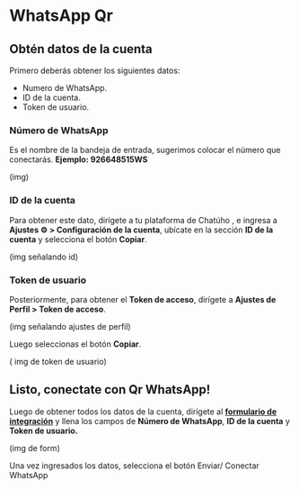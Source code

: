 # WhatsApp Qr
## Obtén datos de la cuenta
Primero deberás obtener los siguientes datos:
* Numero de WhatsApp.
* ID de la cuenta.
* Token de usuario.

### Número de WhatsApp
Es el nombre de la bandeja de entrada, sugerimos colocar el número que conectarás. **Ejemplo: 926648515WS**

(img)

### ID de la cuenta
Para obtener este dato, dirígete a tu plataforma de Chatúho , e ingresa a **Ajustes ⚙️ > Configuración de la cuenta**, ubícate en la sección **ID de la cuenta** y selecciona el botón **Copiar**.

(img señalando id)

### Token de usuario
Posteriormente, para obtener el **Token de acceso**, dirígete a **Ajustes de Perfil > Token de acceso**.

(img señalando ajustes de perfil)


Luego seleccionas el botón **Copiar**.

( img de token de usuario)

## Listo, conectate con Qr WhatsApp!
Luego de obtener todos los datos de la cuenta, dirígete al **[formulario de integración](https://ejemplo)** y llena los campos de **Número de WhatsApp**, **ID de la cuenta** y **Token de usuario.**

(img de form)

Una vez ingresados los datos, selecciona el botón Enviar/ Conectar WhatsApp
